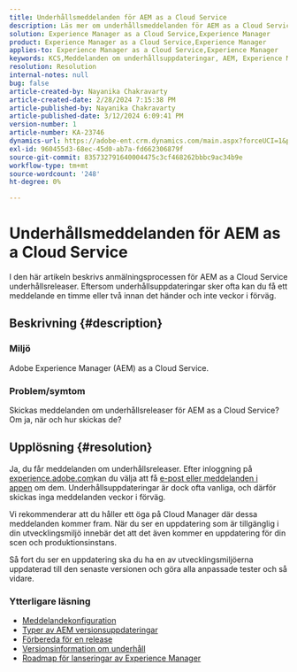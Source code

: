 ```yaml
---
title: Underhållsmeddelanden för AEM as a Cloud Service
description: Läs mer om underhållsmeddelanden för AEM as a Cloud Service
solution: Experience Manager as a Cloud Service,Experience Manager
product: Experience Manager as a Cloud Service,Experience Manager
applies-to: Experience Manager as a Cloud Service,Experience Manager
keywords: KCS,Meddelanden om underhållsuppdateringar, AEM, Experience Manager, underhållsreleaser, molnhanterare
resolution: Resolution
internal-notes: null
bug: false
article-created-by: Nayanika Chakravarty
article-created-date: 2/28/2024 7:15:38 PM
article-published-by: Nayanika Chakravarty
article-published-date: 3/12/2024 6:09:41 PM
version-number: 1
article-number: KA-23746
dynamics-url: https://adobe-ent.crm.dynamics.com/main.aspx?forceUCI=1&pagetype=entityrecord&etn=knowledgearticle&id=9576dbbf-6dd6-ee11-9079-6045bd0065f9
exl-id: 960455d3-68ec-45d0-ab7a-fd662306879f
source-git-commit: 835732791640004475c3cf468262bbbc9ac34b9e
workflow-type: tm+mt
source-wordcount: '248'
ht-degree: 0%

---
```


# Underhållsmeddelanden för AEM as a Cloud Service


I den här artikeln beskrivs anmälningsprocessen för AEM as a Cloud Service underhållsreleaser. Eftersom underhållsuppdateringar sker ofta kan du få ett meddelande en timme eller två innan det händer och inte veckor i förväg.

## Beskrivning {#description}


### Miljö

Adobe Experience Manager (AEM) as a Cloud Service.

### Problem/symtom

Skickas meddelanden om underhållsreleaser för AEM as a Cloud Service? Om ja, när och hur skickas de?


## Upplösning {#resolution}


Ja, du får meddelanden om underhållsreleaser. Efter inloggning på [experience.adobe.com](https://experience.adobe.com)kan du välja att få [e-post eller meddelanden i appen](https://experienceleague.adobe.com/docs/experience-manager-cloud-service/content/implementing/using-cloud-manager/notifications.html?lang=en) om dem. Underhållsuppdateringar är dock ofta vanliga, och därför skickas inga meddelanden veckor i förväg.

Vi rekommenderar att du håller ett öga på Cloud Manager där dessa meddelanden kommer fram. När du ser en uppdatering som är tillgänglig i din utvecklingsmiljö innebär det att det även kommer en uppdatering för din scen och produktionsinstans.

Så fort du ser en uppdatering ska du ha en av utvecklingsmiljöerna uppdaterad till den senaste versionen och göra alla anpassade tester och så vidare.

### Ytterligare läsning

- [Meddelandekonfiguration](https://experienceleague.adobe.com/docs/experience-manager-cloud-service/content/implementing/using-cloud-manager/notifications.html?lang=en#configuration)
- [Typer av AEM versionsuppdateringar](https://experienceleague.adobe.com/docs/experience-manager-cloud-service/content/implementing/deploying/aem-version-updates.html?lang=en#update-types)
- [Förbereda för en release](https://experienceleague.adobe.com/docs/experience-manager-cloud-service/content/release-notes/home.html?lang=en#how-to-prepare)
- [Versionsinformation om underhåll](https://experienceleague.adobe.com/docs/experience-manager-cloud-service/content/release-notes/maintenance/latest.html?lang=en)
- [Roadmap för lanseringar av Experience Manager](https://experienceleague.adobe.com/docs/experience-manager-release-information/aem-release-updates/update-releases-roadmap.html?lang=en#aem-as-cloud-service)
